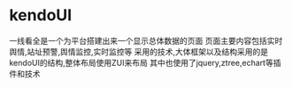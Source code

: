 # kendoUI
一线看全是一个为平台搭建出来一个显示总体数据的页面
页面主要内容包括实时舆情,站址预警,舆情监控,实时监控等
采用的技术,大体框架以及结构采用的是kendoUI的结构,整体布局使用ZUI来布局
其中也使用了jquery,ztree,echart等插件和技术
